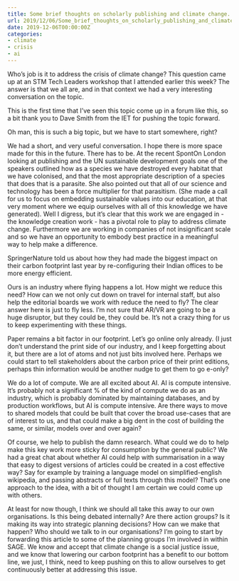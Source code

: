 ```yaml
---
title: Some brief thoughts on scholarly publishing and climate change. 
url: 2019/12/06/Some_brief_thoughts_on_scholarly_publishing_and_climate_change._/
date: 2019-12-06T00:00:00Z
categories:
- climate
- crisis
- ai
---
```


Who’s job is it to address the crisis of climate change? This question came up at an STM Tech Leaders workshop that I attended earlier this week? The answer is that we all are, and in that context we had a very interesting conversation on the topic. 

This is the first time that I’ve seen this topic come up in a forum like this, so a bit thank you to Dave Smith from the IET for pushing the topic forward. 

Oh man, this is such a big topic, but we have to start somewhere, right? 

We had a short, and very useful conversation. I hope there is more space made for this in the future. There has to be. At the recent SpontOn London looking at publishing and the UN sustainable development goals one of the speakers outlined how as a species we have destroyed every habitat that we have colonised, and that the most appropriate description of a species that does that is a parasite. She also pointed out that all of our science and technology has been a force multiplier for that parasitism. (She made a call for us to focus on embedding sustainable values into our education, at that very moment where we equip ourselves with all of this knowledge we have generated). Well I digress, but it’s clear that this work we are engaged in - the knowledge creation work - has a pivotal role to play to address climate change. Furthermore we are working in companies of not insignificant scale and so we have an opportunity to embody best practice in a meaningful way to help make a difference. 

SpringerNature told us about how they had made the biggest  impact on their carbon footprint last year by re-configuring their Indian offices to be more energy efficient. 

Ours is an industry where flying happens a lot. How might we reduce this need? How can we not only cut down on travel for internal staff, but also help the editorial boards we work with reduce the need to fly? The clear answer here is just to fly less. I’m not sure that AR/VR are going to be a huge disruptor, but they could be, they could be. It’s not a crazy thing for us to keep experimenting with these things. 

Paper remains a bit factor in our footprint. Let’s go online only already. (I just don’t understand the print side of our industry, and I keep forgetting about it, but there are a lot of atoms and not just bits involved here. Perhaps we could start to tell stakeholders about the carbon price of their print editions, perhaps thin information would be another nudge to get them to go e-only?

We do a lot of compute. We are all excited about AI. AI is compute intensive. It’s probably not a significant % of the kind of compute we do as an industry, which is probably dominated by maintaining databases, and by production workflows, but AI is compute intensive. Are there ways to move to shared models that could be built that cover the broad use-cases that are of interest to us, and that could make a big dent in the cost of building the same, or similar, models over and over again? 

Of course, we help to publish the damn research. What could we do to help make this key work more sticky for consumption by the general public? We had a great chat about whether AI could help with summarisation in a way that easy to digest versions of articles could be created in a cost effective way? Say for example by training a language model on simplified-english wikipedia, and passing abstracts or full texts through this model? That’s one approach to the idea, with a bit of thought I am certain we could come up with others. 

At least for now though, I think we should all take this away to our own organisations. Is this being debated internally? Are there action groups? Is it making its way into strategic planning decisions? How can we make that happen? Who should we talk to in our organisations? I’m going to start by forwarding this article to some of the planning groups I’m involved in within SAGE. We know and accept that climate change is a social justice issue, and we know that lowering our carbon footprint has a benefit to our bottom line, we just, I think, need to keep pushing on this to allow ourselves to get continuously better at addressing this issue. 




